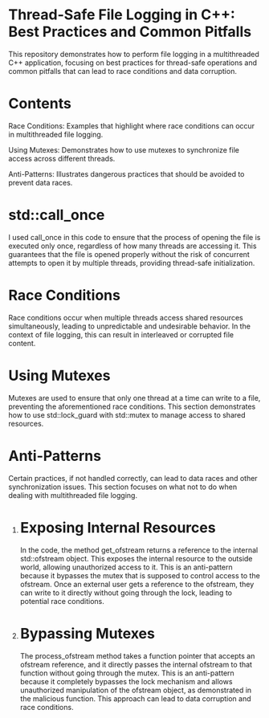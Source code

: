 # Thread-Safe File Logging in C++: Best Practices and Common Pitfalls
This repository demonstrates how to perform file logging in a multithreaded C++ application, focusing on best practices for thread-safe operations and common pitfalls that can lead to race conditions and data corruption.

# Contents
Race Conditions: Examples that highlight where race conditions can occur in multithreaded file logging.

Using Mutexes: Demonstrates how to use mutexes to synchronize file access across different threads.

Anti-Patterns: Illustrates dangerous practices that should be avoided to prevent data races.

# std::call_once
I used call_once in this code to ensure that the process of opening the file is executed only once, regardless of how many threads are accessing it. This guarantees that the file is opened properly without the risk of concurrent attempts to open it by multiple threads, providing thread-safe initialization.

# Race Conditions
Race conditions occur when multiple threads access shared resources simultaneously, leading to unpredictable and undesirable behavior. In the context of file logging, this can result in interleaved or corrupted file content.

# Using Mutexes
Mutexes are used to ensure that only one thread at a time can write to a file, preventing the aforementioned race conditions. This section demonstrates how to use std::lock_guard with std::mutex to manage access to shared resources.
# Anti-Patterns
Certain practices, if not handled correctly, can lead to data races and other synchronization issues. This section focuses on what not to do when dealing with multithreaded file logging.
1. # Exposing Internal Resources
   In the code, the method get_ofstream returns a reference to the internal std::ofstream object. This exposes the internal resource to the outside world, allowing unauthorized access to it.
   This is an anti-pattern because it bypasses the mutex that is supposed to control access to the ofstream. Once an external user gets a reference to the ofstream,
   they can write to it directly without going through the lock, leading to potential race conditions.
2. # Bypassing Mutexes
   The process_ofstream method takes a function pointer that accepts an ofstream reference, and it directly passes the internal ofstream to that function without going through the mutex.
   This is an anti-pattern because it completely bypasses the lock mechanism and allows unauthorized manipulation of the ofstream object, as demonstrated in the malicious function. This approach can lead to data corruption     and race conditions.
